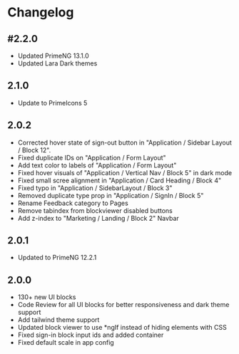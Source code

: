 # Changelog

## #2.2.0

- Updated PrimeNG 13.1.0
- Updated Lara Dark themes

## 2.1.0

- Update to PrimeIcons 5

## 2.0.2

- Corrected hover state of sign-out button in "Application / Sidebar Layout / Block 12".
- Fixed duplicate IDs on "Application / Form Layout"
- Add text color to labels of "Application / Form Layout"
- Fixed hover visuals of "Application / Vertical Nav / Block 5" in dark mode
- Fixed small scree alignment in "Application / Card Heading / Block 4"
- Fixed typo in "Application / SidebarLayout / Block 3"
- Removed duplicate type prop in "Application / SignIn / Block 5"
- Rename Feedback category to Pages
- Remove tabindex from blockviewer disabled buttons
- Add z-index to "Marketing / Landing / Block 2" Navbar

## 2.0.1

- Updated to PrimeNG 12.2.1

## 2.0.0

- 130+ new UI blocks
- Code Review for all UI blocks for better responsiveness and dark theme support
- Add tailwind theme support
- Updated block viewer to use *ngIf instead of hiding elements with CSS
- Fixed sign-in block input ids and added container
- Fixed default scale in app config